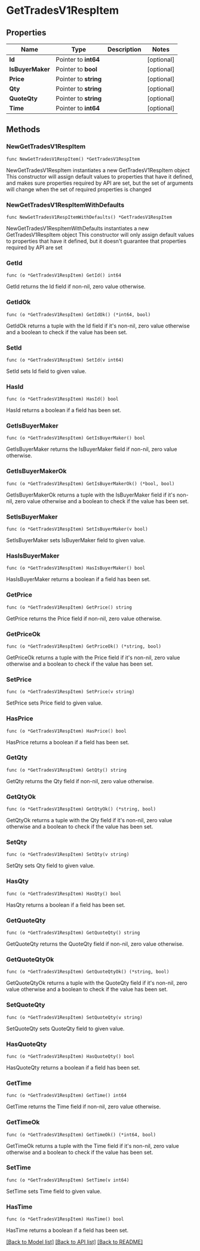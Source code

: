 # GetTradesV1RespItem

## Properties

Name | Type | Description | Notes
------------ | ------------- | ------------- | -------------
**Id** | Pointer to **int64** |  | [optional] 
**IsBuyerMaker** | Pointer to **bool** |  | [optional] 
**Price** | Pointer to **string** |  | [optional] 
**Qty** | Pointer to **string** |  | [optional] 
**QuoteQty** | Pointer to **string** |  | [optional] 
**Time** | Pointer to **int64** |  | [optional] 

## Methods

### NewGetTradesV1RespItem

`func NewGetTradesV1RespItem() *GetTradesV1RespItem`

NewGetTradesV1RespItem instantiates a new GetTradesV1RespItem object
This constructor will assign default values to properties that have it defined,
and makes sure properties required by API are set, but the set of arguments
will change when the set of required properties is changed

### NewGetTradesV1RespItemWithDefaults

`func NewGetTradesV1RespItemWithDefaults() *GetTradesV1RespItem`

NewGetTradesV1RespItemWithDefaults instantiates a new GetTradesV1RespItem object
This constructor will only assign default values to properties that have it defined,
but it doesn't guarantee that properties required by API are set

### GetId

`func (o *GetTradesV1RespItem) GetId() int64`

GetId returns the Id field if non-nil, zero value otherwise.

### GetIdOk

`func (o *GetTradesV1RespItem) GetIdOk() (*int64, bool)`

GetIdOk returns a tuple with the Id field if it's non-nil, zero value otherwise
and a boolean to check if the value has been set.

### SetId

`func (o *GetTradesV1RespItem) SetId(v int64)`

SetId sets Id field to given value.

### HasId

`func (o *GetTradesV1RespItem) HasId() bool`

HasId returns a boolean if a field has been set.

### GetIsBuyerMaker

`func (o *GetTradesV1RespItem) GetIsBuyerMaker() bool`

GetIsBuyerMaker returns the IsBuyerMaker field if non-nil, zero value otherwise.

### GetIsBuyerMakerOk

`func (o *GetTradesV1RespItem) GetIsBuyerMakerOk() (*bool, bool)`

GetIsBuyerMakerOk returns a tuple with the IsBuyerMaker field if it's non-nil, zero value otherwise
and a boolean to check if the value has been set.

### SetIsBuyerMaker

`func (o *GetTradesV1RespItem) SetIsBuyerMaker(v bool)`

SetIsBuyerMaker sets IsBuyerMaker field to given value.

### HasIsBuyerMaker

`func (o *GetTradesV1RespItem) HasIsBuyerMaker() bool`

HasIsBuyerMaker returns a boolean if a field has been set.

### GetPrice

`func (o *GetTradesV1RespItem) GetPrice() string`

GetPrice returns the Price field if non-nil, zero value otherwise.

### GetPriceOk

`func (o *GetTradesV1RespItem) GetPriceOk() (*string, bool)`

GetPriceOk returns a tuple with the Price field if it's non-nil, zero value otherwise
and a boolean to check if the value has been set.

### SetPrice

`func (o *GetTradesV1RespItem) SetPrice(v string)`

SetPrice sets Price field to given value.

### HasPrice

`func (o *GetTradesV1RespItem) HasPrice() bool`

HasPrice returns a boolean if a field has been set.

### GetQty

`func (o *GetTradesV1RespItem) GetQty() string`

GetQty returns the Qty field if non-nil, zero value otherwise.

### GetQtyOk

`func (o *GetTradesV1RespItem) GetQtyOk() (*string, bool)`

GetQtyOk returns a tuple with the Qty field if it's non-nil, zero value otherwise
and a boolean to check if the value has been set.

### SetQty

`func (o *GetTradesV1RespItem) SetQty(v string)`

SetQty sets Qty field to given value.

### HasQty

`func (o *GetTradesV1RespItem) HasQty() bool`

HasQty returns a boolean if a field has been set.

### GetQuoteQty

`func (o *GetTradesV1RespItem) GetQuoteQty() string`

GetQuoteQty returns the QuoteQty field if non-nil, zero value otherwise.

### GetQuoteQtyOk

`func (o *GetTradesV1RespItem) GetQuoteQtyOk() (*string, bool)`

GetQuoteQtyOk returns a tuple with the QuoteQty field if it's non-nil, zero value otherwise
and a boolean to check if the value has been set.

### SetQuoteQty

`func (o *GetTradesV1RespItem) SetQuoteQty(v string)`

SetQuoteQty sets QuoteQty field to given value.

### HasQuoteQty

`func (o *GetTradesV1RespItem) HasQuoteQty() bool`

HasQuoteQty returns a boolean if a field has been set.

### GetTime

`func (o *GetTradesV1RespItem) GetTime() int64`

GetTime returns the Time field if non-nil, zero value otherwise.

### GetTimeOk

`func (o *GetTradesV1RespItem) GetTimeOk() (*int64, bool)`

GetTimeOk returns a tuple with the Time field if it's non-nil, zero value otherwise
and a boolean to check if the value has been set.

### SetTime

`func (o *GetTradesV1RespItem) SetTime(v int64)`

SetTime sets Time field to given value.

### HasTime

`func (o *GetTradesV1RespItem) HasTime() bool`

HasTime returns a boolean if a field has been set.


[[Back to Model list]](../README.md#documentation-for-models) [[Back to API list]](../README.md#documentation-for-api-endpoints) [[Back to README]](../README.md)


